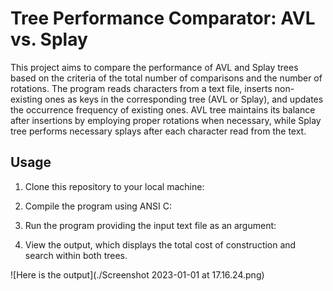 # Tree Performance Comparator: AVL vs. Splay

This project aims to compare the performance of AVL and Splay trees based on the criteria of the total number of 
comparisons and the number of rotations. The program reads characters from a text file, inserts non-existing ones 
as keys in the corresponding tree (AVL or Splay), and updates the occurrence frequency of existing ones. AVL tree 
maintains its balance after insertions by employing proper rotations when necessary, while Splay tree performs
necessary splays after each character read from the text.

## Usage

1. Clone this repository to your local machine:
  
2. Compile the program using ANSI C:

3. Run the program providing the input text file as an argument:

4. View the output, which displays the total cost of construction and search within both trees.
   
![Here is the output](./Screenshot 2023-01-01 at 17.16.24.png)
